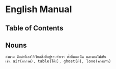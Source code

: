 # English Manual

## Table of Contents

## Nouns

```
คำนาม คือคำที่เอาไว้เรียกสิ่งที่อยู่รอบตัวเรา ทั้งที่มองเห็น และมองไม่เห็น
เช่น air(อากาศ), table(โต๊ะ), ghost(ผี), love(ความรัก)
```
